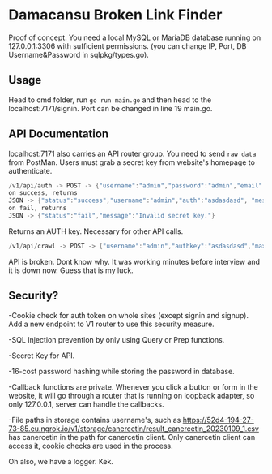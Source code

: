 # Damacansu Broken Link Finder

Proof of concept. You need a local MySQL or MariaDB database running on 127.0.0.1:3306 with sufficient permissions. (you can change IP, Port, DB Username&Password in
sqlpkg/types.go).

## Usage

Head to cmd folder, run
``
go run main.go
``
and then head to the localhost:7171/signin. Port can be changed in line 19 main.go.

## API Documentation

localhost:7171 also carries an API router group. You need to send ``raw data`` from PostMan.
Users must grab a secret key from website's homepage to authenticate.
````go
/v1/api/auth -> POST -> {"username":"admin","password":"admin","email":"cartcurt@gmail.com","secretkey":"topsecret"}
on success, returns
JSON -> {"status":"success","username":"admin","auth":"asdasdasd", "message":  "Successfully authenticated, please use the token for future requests."}
on fail, returns
JSON -> {"status":"fail","message":"Invalid secret key."}
````
Returns an AUTH key. Necessary for other API calls.
````go
/v1/api/crawl -> POST -> {"username":"admin","authkey":"asdasdasd","maxdepth":"2","mainlink":"https://www.google.com"}
````
API is broken. Dont know why. It was working minutes before interview and it is down now. Guess that is my luck.

## Security?  
-Cookie check for auth token on whole sites (except signin and signup). Add a new endpoint to V1 router to use this security measure.

-SQL Injection prevention by only using Query or Prep functions.

-Secret Key for API.

-16-cost password hashing while storing the password in database.

-Callback functions are private. Whenever you click a button or form in the website, it will go through a router that is running on loopback adapter, so only 127.0.0.1, server can handle the callbacks.

-File paths in storage contains username's, such as https://52d4-194-27-73-85.eu.ngrok.io/v1/storage/canercetin/result_canercetin_20230109_1.csv has canercetin in the path for canercetin client. Only canercetin client can access it, cookie checks are used in the process.


Oh also, we have a logger. Kek.
